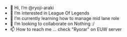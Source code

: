 - 👋 Hi, I’m @ryoji-araki
- 👀 I’m interested in League Of Legends
- 🌱 I’m currently learning how to manage mid lane role
- 💞️ I’m looking to collaborate on Nothing :/
- 📫 How to reach me ... check "Ryorar" on EUW server

<!---
ryoji-araki/ryoji-araki is a ✨ special ✨ repository because its `README.md` (this file) appears on your GitHub profile.
You can click the Preview link to take a look at your changes.
--->
